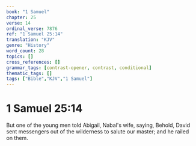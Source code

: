 ```yaml
---
book: "1 Samuel"
chapter: 25
verse: 14
ordinal_verse: 7876
ref: "1 Samuel 25:14"
translation: "KJV"
genre: "History"
word_count: 28
topics: []
cross_references: []
grammar_tags: [contrast-opener, contrast, conditional]
thematic_tags: []
tags: ["Bible","KJV","1 Samuel"]
---
```


# 1 Samuel 25:14

But one of the young men told Abigail, Nabal's wife, saying, Behold, David sent messengers out of the wilderness to salute our master; and he railed on them.
